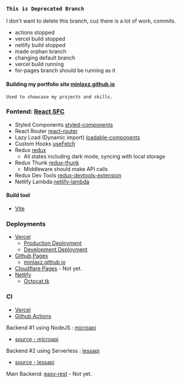 ### `This is Deprecated Branch`

I don't want to delete this branch, cuz there is a lot of work, commits.

- actions stopped
- vercel build stopped
- netlify build stopped
- made orphan branch
- changing default branch
- vercel build running
- for-pages branch should be running as it

#### Building my portfolio site [minlaxz.github.io](https://minlaxz.github.io/)

```
Used to showcase my projects and skills.
```

### Fontend: [React SFC](https://reactjs.org/)

- Styled Components [styled-components](https://www.styled-components.com/)
- React Router [react-router](https://reacttraining.com/react-router/web/guides/quick-start)
- Lazy Load (Dynamic import) [loadable-components](https://loadable-components.com/)
- Custom Hooks [useFetch](https://github.com/minlaxz/minlaxz.github.io/blob/main/src/Hooks/useFetch.jsx)
- Redux [redux](https://redux.js.org/)
  - All states including dark mode, syncing with local storage
- Redux Thunk [redux-thunk](https://github.com/reduxjs/redux-thunk)
  - Middleware should make API calls
- Redux Dev Tools [redux-devtools-extension](https://chrome.google.com/webstore/detail/redux-devtools/lmhkpmbekcpmknklioeibfkpmmfibljd)
- Netlify Lambda [netlify-lambda](https://www.netlify.com/docs/functions/lambda/)

#### Build tool

- [Vite](http://vitejs.dev/)

### Deployments

- [Vercel](https://vercel.com/)
  - [Production Deployment](https://minlaxz.vercel.app/)
  - [Development Deployment](https://devel.minlaxz.vercel.app/)
- [Github Pages](https://pages.github.com/)
  - [minlaxz.github.io](https://minlaxz.github.io/)
- [Cloudflare Pages](https://www.cloudflare.com/) - Not yet.
- [Netlify](https://www.netlify.com/)
  - [Octocat.tk](https://www.octocat.tk/)

### CI

- [Vercel](https://vercel.com/)
- [Github Actions](https://actions.github.com/)

Backend #1 using NodeJS : [microapi](https://microapi.octocat.tk/)

- [source - microapi](https://github.com/minlaxz/microapi)

Backend #2 using Serverless : [lessapi](https://api.octocat.tk/)

- [source - lessapi](https://github.com/minlaxz/lessapi)

Main Backend: [easy-rest](https://github.com/minlaxz/easy-rest) - Not yet.
